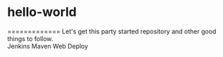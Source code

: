 # hello-world
=============
Let's get this party started
repository and other good things to follow.  
Jenkins
Maven
Web Deploy 
